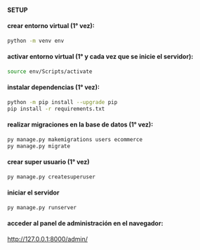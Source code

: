 #### SETUP


#### crear entorno virtual (1° vez):


```bash
python -m venv env
```




#### activar entorno virtual (1° y cada vez que se inicie el servidor):
```bash
source env/Scripts/activate
```


#### instalar dependencias (1° vez):
``` bash
python -m pip install --upgrade pip
pip install -r requirements.txt
```


#### realizar migraciones en la base de datos (1° vez):
```bash
py manage.py makemigrations users ecommerce
py manage.py migrate
```


#### crear super usuario (1° vez)
``` bash
py manage.py createsuperuser
```








#### iniciar el servidor
``` bash
py manage.py runserver
```




#### acceder al panel de administración en el navegador:
http://127.0.0.1:8000/admin/















